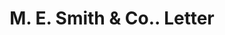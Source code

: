 ---
doi: 10.7916/D8QR684H
date_other: '1890'
date_other_textual: 1890-1899
form: correspondence
genre:
- Letters (correspondence)
name:
- M. E. Smith & Co.
object_in_context_url: https://biggert.cul.columbia.edu/items/view/ave_biggert_00760
subject_hierarchical_geographic:
- Omaha, Nebraska, United States
subject_name:
- M. E. Smith & Co.
title: M. E. Smith & Co.. Letter
sort_title: M. E. Smith & Co.. Letter
call_number: ave_biggert_00760
coordinates:
- 41.25,-96.0
pid: ave_biggert_00760
identifiers: ave_biggert_00760
thumbnail: https://derivativo-2.library.columbia.edu/iiif/2/ldpd:345370/full/!256,256/0/native.jpg
permalink: /biggert/ave_biggert_00760/
layout: iiif-image-page
---